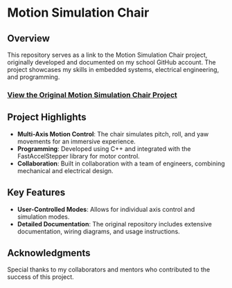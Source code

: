 # Motion Simulation Chair

## Overview

This repository serves as a link to the Motion Simulation Chair project, originally developed and documented on my school GitHub account. The project showcases my skills in embedded systems, electrical engineering, and programming.

### [View the Original Motion Simulation Chair Project](https://github.com/SeanSchlief/MotionSimulationChair)

## Project Highlights

- **Multi-Axis Motion Control**: The chair simulates pitch, roll, and yaw movements for an immersive experience.
- **Programming**: Developed using C++ and integrated with the FastAccelStepper library for motor control.
- **Collaboration**: Built in collaboration with a team of engineers, combining mechanical and electrical design.

## Key Features

- **User-Controlled Modes**: Allows for individual axis control and simulation modes.
- **Detailed Documentation**: The original repository includes extensive documentation, wiring diagrams, and usage instructions.

## Acknowledgments

Special thanks to my collaborators and mentors who contributed to the success of this project.
